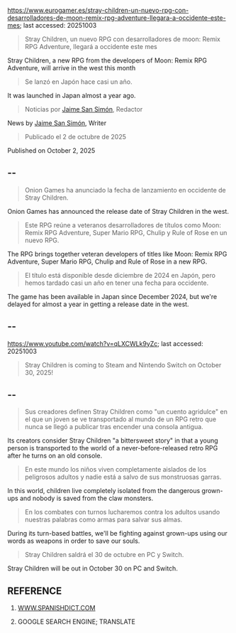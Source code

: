 https://www.eurogamer.es/stray-children-un-nuevo-rpg-con-desarrolladores-de-moon-remix-rpg-adventure-llegara-a-occidente-este-mes; last accessed: 20251003

> Stray Children, un nuevo RPG con desarrolladores de moon: Remix RPG Adventure, llegará a occidente este mes

Stray Children, a new RPG from the developers of Moon: Remix RPG Adventure, will arrive in the west this month

> Se lanzó en Japón hace casi un año.

It was launched in Japan almost a year ago.

> Noticias por [Jaime San Simón](https://www.eurogamer.es/authors/jaime-san-simon), Redactor

News by [Jaime San Simón](https://www.eurogamer.es/authors/jaime-san-simon), Writer

> Publicado el 2 de octubre de 2025

Published on October 2, 2025

## --

> Onion Games ha anunciado la fecha de lanzamiento en occidente de Stray Children.

Onion Games has announced the release date of Stray Children in the west.

> Este RPG reúne a veteranos desarrolladores de títulos como Moon: Remix RPG Adventure, Super Mario RPG, Chulip y Rule of Rose en un nuevo RPG.

The RPG brings together veteran developers of titles like Moon: Remix RPG Adventure, Super Mario RPG, Chulip and Rule of Rose in a new RPG.

> El título está disponible desde diciembre de 2024 en Japón, pero hemos tardado casi un año en tener una fecha para occidente. 

The game has been available in Japan since December 2024, but we're delayed for almost a year in getting a release date in the west. 

## --

https://www.youtube.com/watch?v=qLXCWLk9yZc; last accessed: 20251003

> Stray Children is coming to Steam and Nintendo Switch on October 30, 2025! 

## --

> Sus creadores definen Stray Children como "un cuento agridulce" en el que un joven se ve transportado al mundo de un RPG retro que nunca se llegó a publicar tras encender una consola antigua.

Its creators consider Stray Children "a bittersweet story" in that a young person is transported to the world of a never-before-released retro RPG after he turns on an old console.

> En este mundo los niños viven completamente aislados de los peligrosos adultos y nadie está a salvo de sus monstruosas garras.

In this world, children live completely isolated from the dangerous grown-ups and nobody is saved from the claw monsters.

> En los combates con turnos lucharemos contra los adultos usando nuestras palabras como armas para salvar sus almas.

During its turn-based battles, we'll be fighting against grown-ups using our words as weapons in order to save our souls.

> Stray Children saldrá el 30 de octubre en PC y Switch. 

Stray Children will be out in October 30 on PC and Switch.

## REFERENCE

1) [WWW.SPANISHDICT.COM](https://www.spanishdict.com)

2) GOOGLE SEARCH ENGINE; TRANSLATE